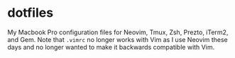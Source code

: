 # dotfiles

My Macbook Pro configuration files for Neovim, Tmux, Zsh, Prezto, iTerm2, and Gem. Note that `.vimrc` no longer works with Vim as I use Neovim these days and no longer wanted to make it backwards compatible with Vim.
